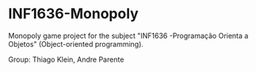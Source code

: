 # INF1636-Monopoly

Monopoly game project for the subject "INF1636 -Programação Orienta a Objetos" (Object-oriented programming).

Group: Thiago Klein, Andre Parente
